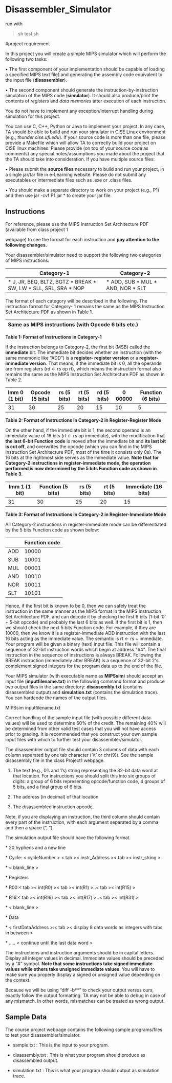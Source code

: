 # Disassembler_Simulator

run with

> sh test.sh

#project requirement

In this project you will create a simple MIPS simulator which will perform the following two tasks:

•  The first component of your implementation should be capable of loading a specified MIPS text file[1](#_bookmark1) and generating the assembly code equivalent to the input file (**disassembler**).

•  The second component should generate the instruction-by-instruction simulation of the MIPS code (**simulator**). It should also produce/print the contents of *registers* and *data* *memories* after execution of each instruction.

 

You do not have to implement any exception/interrupt handling during simulation for this project.

You can use C, C++, Python or Java to implement your project. In any case, TA should be able to build and run your simulator in CISE Linux environment (e.g., *thunder.cise.ufl.edu*). If your source code is more than one file, please provide a Makefile which will allow TA to correctly build your project on CISE linux machines. Please provide (on top of your source code as comments) any special notes/assumptions you made about the project that the TA should take into consideration. If you have multiple source files:

•  Please submit the **source files** necessary to build and run your project, in a single jar/tar file in e-Learning website. Please do not submit any executables or intermediate files such as .exe or .class files.

•  You should make a separate directory to work on your project (e.g., P1) and then use jar -cvf P1.jar * to create your jar file.

## Instructions

For reference, please use the MIPS Instruction Set Architecture PDF (available from class project 1

webpage) to see the format for each instruction and **pay attention to the following changes.**

Your disassembler/simulator need to support the following two categories of MIPS instructions:

| Category-1                                              | Category-2                       |
| ------------------------------------------------------------ | ------------------------------------ |
| * J, JR,  BEQ, BLTZ, BGTZ  * BREAK  * SW, LW  * SLL, SRL,  SRA  * NOP | * ADD, SUB  * MUL  * AND, NOR  * SLT |

The  format of each category will be described in the following. The instruction format for Category- 1 remains the same as the MIPS Instruction Set Architecture PDF as shown in Table 1.

| Same as MIPS instructions (with Opcode 6 bits etc.) |
| --------------------------------------------------- |

**Table 1: Format of Instructions in Category-1**

If the instruction belongs to Category-2, the first bit (MSB) called the **immediate** bit. The immediate bit decides whether an instruction (with the same mnemonic like “ADD”) is a **register- register version** or a **register-immediate version**. That means, if the immediate bit is 0, all the operands are from registers (rd ← rs op rt), which means the instruction format also remains the same as the MIPS Instruction Set Architecture PDF as shown in Table 2.

| Imm 0  (1 bit) | Opcode  (5 bits) | rs  (5 bits) | rt  (5 bits) | rd  (5 bits) | 0  00000 | Function  (6 bits) |
| -------------- | ---------------- | ------------ | ------------ | ------------ | -------- | ------------------ |
| 31             | 30               | 25           | 20           | 15           | 10       | 5                  |

**Table 2: Format of Instructions in Category-2 in Register-Register Mode**

On the other hand, if the immediate bit is 1, the second operand is an immediate value of 16 bits (rt ← rs op immediate), with the modification that **the last 6-bit Function code** is moved after the immediate bit and **its last bit is cut off**, and overwrites the opcode (which you can find in the MIPS Instruction Set Architecture PDF, most of the time it consists only 0s). The 16 bits at the rightmost side serves as the immediate value. **Note that for Category-2 instructions in register-immediate mode, the operation performed is now determined by the 5 bits Function code as shown in Table 3**.

| Imm 1  (1 bit) | Function  (5 bits) | rs  (5 bits) | rt  (5 bits) | Immediate  (16 bits) |
| -------------- | ------------------ | ------------ | ------------ | -------------------- |
| 31             | 30                 | 25           | 20           | 15                   |

**Table 3: Format of Instructions in Category-2 in Register-Immediate Mode**

All Category-2 instructions in register-immediate mode can be differentiated by the 5 bits Function code as shown below: 

|             | **Function code** |
| ----------- | --------------------- |
| ADD     | 10000                 |
| SUB | 10001                 |
| MUL     | 00001                 |
| AND     | 10010                 |
| NOR | 10011                 |
| SLT | 10101                 |

Hence, if the first bit is known to be 0, then we can safely treat the instruction in the same manner as the MIPS format in the MIPS Instruction Set Architecture PDF, and can decode it by checking the first 6 bits (1-bit ‘0’ + 5-bit opcode) and probably the last 6 bits as well. If the first bit is 1, then we should check the next 5 bits Function code. For example, if they are 10000, then we know it is a register-immediate ADD instruction with the  last 16 bits acting as the immediate value. The semantic is rt ← rs + immediate. Your program will be given a binary (text) input file. This file will contain a sequence of 32-bit instruction words which begin at address "64". The final instruction in the sequence of instructions is always BREAK. Following the BREAK instruction (immediately after BREAK) is a sequence of 32-bit 2's complement signed integers for the program data up to the end of the file.

Your MIPS  simulator  (with  executable name  as  **MIPSsim**)  should  accept  an  input  file (**inputfilename.txt**) in the following command format and produce two output files in the same directory: **disassembly.txt** (contains disassembled output) and **simulation.txt**  (contains the simulation trace). You can hardcode the names of the output files.

MIPSsim inputfilename.txt

Correct handling of the sample input file (with possible different data values) will be used to determine 60% of the credit. The remaining 40% will be determined from other valid test cases that you will not have access prior to grading. It is recommended that you construct your own sample input files with which to further test your disassembler/simulator.

The disassembler output file should contain 3 columns of data with each column separated by one tab character (‘\t’ or chr(9)). See the sample disassembly file in the class Project1 webpage.

1. The text (e.g., 0’s and 1’s) string representing the 32-bit data word at that location. For instructions  you should split this into six groups of digits: a group of 6 bits representing opcode/function code, 4 groups of 5 bits, and a final group of 6 bits.

2. The address (in decimal) of that location

3. The disassembled instruction opcode.

Note, if you are displaying an instruction, the third column should contain every part of the instruction, with each argument separated by a comma and then a space (“, ”).

The simulation output file should have the following format.

\* 20 hyphens and a new line

\* Cycle: < cycleNumber > < tab >< instr_Address >< tab >< instr_string >

\* < blank_line >

\* Registers

\* R00:< tab >< int(R0) >< tab >< int(R1) >..< tab >< int(R15) >

\* R16:< tab >< int(R16) >< tab >< int(R17) >..< tab >< int(R31) >

\* < blank_line >

\* Data

\* < firstDataAddress >:< tab >< display 8 data words as integers with tabs in between >

\* ..... < continue until the last data word >

The instructions and instruction arguments should be in capital letters. Display all integer values in decimal. Immediate values should be preceded by a “#” symbol. **Note that some instructions take signed immediate values while others take unsigned immediate values**. You will have to make sure you properly display a signed or unsigned value depending on the context.

Because we will be using “diff -b**” to check your output versus ours, exactly follow the output formatting. TA may not be able to debug in case of any mismatch. In other words, mismatches can be treated as wrong output.

## Sample Data

The  course  project  webpage  contains  the  following  sample  programs/files  to  test  your disassembler/simulator.

- sample.txt : This is the input to your program.

- disassembly.txt : This is what your program should produce as disassembled output.

- simulation.txt : This is what your program should output as simulation trace.

 